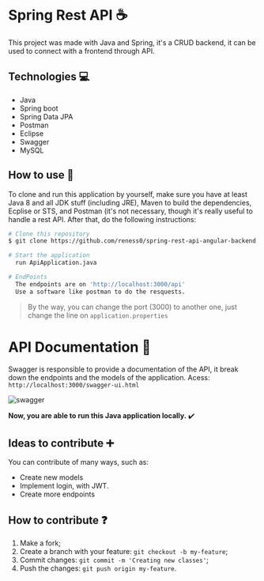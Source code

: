 # Spring Rest API :coffee:

This project was made with Java and Spring, it's a  CRUD backend, it can be used to connect with a frontend through API.

## Technologies :computer:

- Java
- Spring boot
- Spring Data JPA 
- Postman
- Eclipse 
- Swagger 
- MySQL 

## How to use :wave:

To clone and run this application by yourself, make sure you have at least Java 8 and all JDK stuff (including JRE), Maven to build the dependencies, Ecplise or STS, and Postman (it's not necessary, though it's really useful to handle a rest API. After that, do the following instructions: 

```bash
# Clone this repository
$ git clone https://github.com/reness0/spring-rest-api-angular-backend

# Start the application
  run ApiApplication.java

# EndPoints 
  The endpoints are on 'http://localhost:3000/api'
  Use a software like postman to do the resquests. 
```

> By the way, you can change the port (3000) to another one, just change the line on ``` application.properties ```


# API Documentation :memo:

Swagger is responsible to provide a documentation of the API, it break down the endpoints and the models of the application.
Acess: ``` http://localhost:3000/swagger-ui.html ```


![swagger](https://user-images.githubusercontent.com/49681380/98442832-faaa5a80-20e5-11eb-9370-497b7f7ef658.JPG)


**Now, you are able to run this Java application locally.** :heavy_check_mark:


## Ideas to contribute :heavy_plus_sign:

You can contribute of many ways, such as:

- Create new models
- Implement login, with JWT. 
- Create more endpoints

## How to contribute :question:

1. Make a fork;
2. Create a branch with your feature: `git checkout -b my-feature`;
3. Commit changes: `git commit -m 'Creating new classes'`;
4. Push the changes: `git push origin my-feature`.






